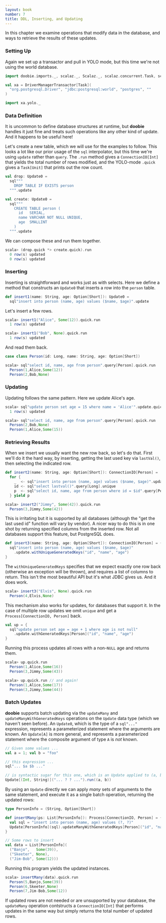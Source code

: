 ```yaml
---
layout: book
number: 7
title: DDL, Inserting, and Updating
---
```


In this chapter we examine operations that modify data in the database, and ways to retrieve the results of these updates.

### Setting Up

Again we set up a transactor and pull in YOLO mode, but this time we're not using the world database.

```scala
import doobie.imports._, scalaz._, Scalaz._, scalaz.concurrent.Task, scalaz.stream.Process

val xa = DriverManagerTransactor[Task](
  "org.postgresql.Driver", "jdbc:postgresql:world", "postgres", ""
)

import xa.yolo._
```

### Data Definition

It is uncommon to define database structures at runtime, but **doobie** handles it just fine and treats such operations like any other kind of update. And it happens to be useful here! 

Let's create a new table, which we will use for the examples to follow. This looks a lot like our prior usage of the `sql` interpolator, but this time we're using `update` rather than `query`. The `.run` method gives a `ConnectionIO[Int]` that yields the total number of rows modified, and the YOLO-mode `.quick` gives a `Task[Unit]` that prints out the row count.

```scala
val drop: Update0 = 
  sql"""
    DROP TABLE IF EXISTS person
  """.update

val create: Update0 = 
  sql"""
    CREATE TABLE person (
      id   SERIAL,
      name VARCHAR NOT NULL UNIQUE,
      age  SMALLINT
    )
  """.update
```

We can compose these and run them together.

```scala
scala> (drop.quick *> create.quick).run
  0 row(s) updated
  0 row(s) updated
```


### Inserting


Inserting is straightforward and works just as with selects. Here we define a method that constructs an `Update0` that inserts a row into the `person` table.

```scala
def insert1(name: String, age: Option[Short]): Update0 =
  sql"insert into person (name, age) values ($name, $age)".update
```

Let's insert a few rows.

```scala
scala> insert1("Alice", Some(12)).quick.run
  1 row(s) updated

scala> insert1("Bob", None).quick.run
  1 row(s) updated
```

And read them back.

```scala
case class Person(id: Long, name: String, age: Option[Short])
```

```scala
scala> sql"select id, name, age from person".query[Person].quick.run
  Person(1,Alice,Some(12))
  Person(2,Bob,None)
```


### Updating


Updating follows the same pattern. Here we update Alice's age.

```scala
scala> sql"update person set age = 15 where name = 'Alice'".update.quick.run
  1 row(s) updated

scala> sql"select id, name, age from person".query[Person].quick.run
  Person(2,Bob,None)
  Person(1,Alice,Some(15))
```

### Retrieving Results

When we insert we usually want the new row back, so let's do that. First we'll do it the hard way, by inserting, getting the last used key via `lastVal()`, then selecting the indicated row. 

```scala
def insert2(name: String, age: Option[Short]): ConnectionIO[Person] =
  for {
    _  <- sql"insert into person (name, age) values ($name, $age)".update.run
    id <- sql"select lastval()".query[Long].unique
    p  <- sql"select id, name, age from person where id = $id".query[Person].unique
  } yield p
```

```scala
scala> insert2("Jimmy", Some(42)).quick.run
  Person(3,Jimmy,Some(42))
```

This is irritating but it is supported by all databases (although the "get the last used id" function will vary by vendor). A nicer way to do this is in one shot by returning specified columns from the inserted row. Not all databases support this feature, but PostgreSQL does.

```scala
def insert3(name: String, age: Option[Short]): ConnectionIO[Person] = {
  sql"insert into person (name, age) values ($name, $age)"
    .update.withUniqueGeneratedKeys("id", "name", "age")
}
```

The `withUniqueGeneratedKeys` specifies that we expect exactly one row back (otherwise an exception will be thrown), and requires a list of columns to return. This isn't the most beautiful API but it's what JDBC gives us. And it does work.

```scala
scala> insert3("Elvis", None).quick.run
  Person(4,Elvis,None)
```

This mechanism also works for updates, for databases that support it. In the case of multiple row updates we omit `unique` and get a `Process[ConnectionIO, Person]` back.


```scala
val up = {
  sql"update person set age = age + 1 where age is not null"
    .update.withGeneratedKeys[Person]("id", "name", "age")
}
```

Running this process updates all rows with a non-`NULL` age and returns them.

```scala
scala> up.quick.run
  Person(1,Alice,Some(16))
  Person(3,Jimmy,Some(43))

scala> up.quick.run // and again!
  Person(1,Alice,Some(17))
  Person(3,Jimmy,Some(44))
```

### Batch Updates

**doobie** supports batch updating via the `updateMany` and `updateManyWithGeneratedKeys` operations on the `Update` data type (which we haven't seen before). An `Update0`, which is the type of a `sql"..."` expression, represents a parameterized statement where the arguments are known. An `Update[A]` is more general, and represents a parameterized statement where the composite argument of type `A` is *not* known.

```scala
// Given some values ...
val a = 1; val b = "foo"

// this expression ...
sql"... $a $b ..."

// is syntactic sugar for this one, which is an Update applied to (a, b)
Update[(Int, String)]("... ? ? ...").run((a, b))
```

By using an `Update` directly we can apply *many* sets of arguments to the same statement, and execute it as a single batch operation, returning the updated rows:

```scala
type PersonInfo = (String, Option[Short])

def insertMany(ps: List[PersonInfo]): Process[ConnectionIO, Person] = {
  val sql = "insert into person (name, age) values (?, ?)"
  Update[PersonInfo](sql).updateManyWithGeneratedKeys[Person]("id", "name", "age")(ps)
}

// Some rows to insert
val data = List[PersonInfo](
  ("Banjo",   Some(39)), 
  ("Skeeter", None), 
  ("Jim-Bob", Some(12)))
```

Running this program yields the updated instances.

```scala
scala> insertMany(data).quick.run
  Person(5,Banjo,Some(39))
  Person(6,Skeeter,None)
  Person(7,Jim-Bob,Some(12))
```

If updated rows are not needed or are unsupported by your database, the `updateMany` operation contstructs a `ConnectionIO[Int]` that performs updates in the same way but simply returns the total number of updated rows.


